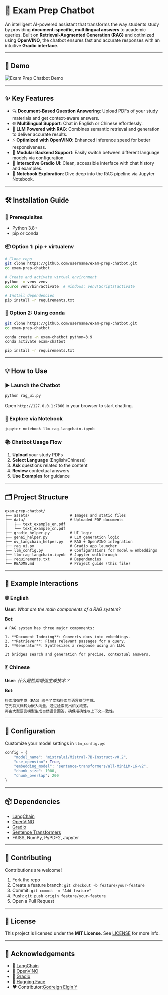 # 📘 Exam Prep Chatbot

An intelligent AI-powered assistant that transforms the way students study by providing **document-specific, multilingual answers** to academic queries. Built on **Retrieval-Augmented Generation (RAG)** and optimized using **OpenVINO**, the chatbot ensures fast and accurate responses with an intuitive **Gradio interface**.

---

## 🚀 Demo

![Exam Prep Chatbot Demo](https://github.com/user-attachments/assets/e778db1f-bfc3-4e88-b060-7ad3c84cb1e3)

---

## ✨ Key Features

- 🔍 **Document-Based Question Answering**: Upload PDFs of your study materials and get context-aware answers.
- 🌐 **Multilingual Support**: Chat in English or Chinese effortlessly.
- 🧠 **LLM Powered with RAG**: Combines semantic retrieval and generation to deliver accurate results.
- ⚡ **Optimized with OpenVINO**: Enhanced inference speed for better responsiveness.
- 🧩 **Modular Backend Support**: Easily switch between different language models via configuration.
- 💬 **Interactive Gradio UI**: Clean, accessible interface with chat history and examples.
- 📓 **Notebook Exploration**: Dive deep into the RAG pipeline via Jupyter Notebook.

---

## 🛠️ Installation Guide

### 🔧 Prerequisites
- Python 3.8+
- pip or conda

### 📦 Option 1: pip + virtualenv
```bash
# Clone repo
git clone https://github.com/username/exam-prep-chatbot.git
cd exam-prep-chatbot

# Create and activate virtual environment
python -m venv venv
source venv/bin/activate  # Windows: venv\Scripts\activate

# Install dependencies
pip install -r requirements.txt
```

### 🐍 Option 2: Using conda
```bash
git clone https://github.com/username/exam-prep-chatbot.git
cd exam-prep-chatbot

conda create -n exam-chatbot python=3.9
conda activate exam-chatbot

pip install -r requirements.txt
```

---

## 💡 How to Use

### ▶️ Launch the Chatbot
```bash
python rag_ui.py
```
Open `http://127.0.0.1:7860` in your browser to start chatting.

### 🧪 Explore via Notebook
```bash
jupyter notebook llm-rag-langchain.ipynb
```

### 📚 Chatbot Usage Flow
1. **Upload** your study PDFs
2. **Select Language** (English/Chinese)
3. **Ask** questions related to the content
4. **Review** contextual answers
5. **Use Examples** for guidance

---

## 🗂️ Project Structure
```
exam-prep-chatbot/
├── assets/                  # Images and static files
├── data/                    # Uploaded PDF documents
│   ├── text_example_en.pdf
│   └── text_example_cn.pdf
├── gradio_helper.py         # UI logic
├── genai_helper.py          # LLM generation logic
├── ov_langchain_helper.py   # RAG + OpenVINO integration
├── rag_ui.py                # Gradio app launcher
├── llm_config.py            # Configurations for model & embeddings
├── llm-rag-langchain.ipynb  # Jupyter walkthrough
├── requirements.txt         # Dependencies
└── README.md                # Project guide (this file)
```

---

## 🧪 Example Interactions

### 🌐 English
**User**: _What are the main components of a RAG system?_

**Bot**:
```
A RAG system has three major components:

1. **Document Indexing**: Converts docs into embeddings.
2. **Retriever**: Finds relevant passages for a query.
3. **Generator**: Synthesizes a response using an LLM.

It bridges search and generation for precise, contextual answers.
```

### 🀄 Chinese
**User**: _什么是检索增强生成技术？_

**Bot**:
```
检索增强生成（RAG）结合了文档检索与语言模型生成。
它先将文档转为嵌入向量，通过检索找出相关段落，
再由大型语言模型生成自然语言回答，确保准确性与上下文一致性。
```

---

## 🧩 Configuration

Customize your model settings in `llm_config.py`:
```python
config = {
    "model_name": "mistralai/Mistral-7B-Instruct-v0.2",
    "use_openvino": True,
    "embedding_model": "sentence-transformers/all-MiniLM-L6-v2",
    "chunk_size": 1000,
    "chunk_overlap": 200
}
```

---

## 📦 Dependencies

- [LangChain](https://github.com/hwchase17/langchain)
- [OpenVINO](https://www.openvino.ai/)
- [Gradio](https://www.gradio.app/)
- [Sentence Transformers](https://www.sbert.net/)
- FAISS, NumPy, PyPDF2, Jupyter



---

## 🤝 Contributing

Contributions are welcome!

1. Fork the repo
2. Create a feature branch: `git checkout -b feature/your-feature`
3. Commit: `git commit -m "Add feature"`
4. Push: `git push origin feature/your-feature`
5. Open a Pull Request

---

## 📜 License

This project is licensed under the **MIT License**. See [LICENSE](LICENSE) for more info.

---

## 🙏 Acknowledgements
- 🧠 [LangChain](https://github.com/hwchase17/langchain)
- 🚀 [OpenVINO](https://www.openvino.ai/)
- 💬 [Gradio](https://www.gradio.app/)
- 🤗 [Hugging Face](https://huggingface.co/)
- ❤️ Contributor:[Godreign Elgin Y](https://github.com/GodreignElgin)

